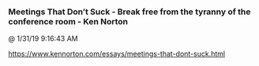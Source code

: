 ﻿

### Meetings That Don’t Suck - Break free from the tyranny of the conference room - Ken Norton
@ 1/31/19 9:16:43 AM

https://www.kennorton.com/essays/meetings-that-dont-suck.html

